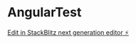 # AngularTest

[Edit in StackBlitz next generation editor ⚡️](https://stackblitz.com/~/github.com/mahendragayatri/AngularTest)